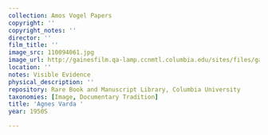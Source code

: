 ```yaml
---
collection: Amos Vogel Papers
copyright: ''
copyright_notes: ''
director: ''
film_title: ''
image_src: 110094061.jpg
image_url: http://gainesfilm.qa-lamp.ccnmtl.columbia.edu/sites/files/gainesfilm/images/110094061.jpg
location: ''
notes: Visible Evidence
physical_description: ''
repository: Rare Book and Manuscript Library, Columbia University
taxonomies: [Image, Documentary Tradition]
title: 'Agnes Varda '
year: 1950S

---
```

